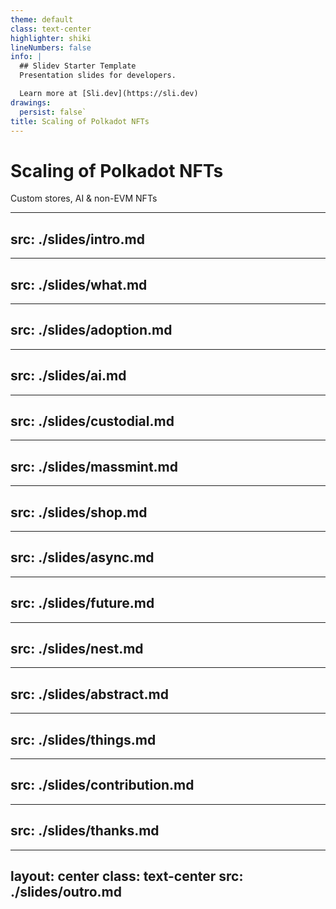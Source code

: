 ```yaml
---
theme: default
class: text-center
highlighter: shiki
lineNumbers: false
info: |
  ## Slidev Starter Template
  Presentation slides for developers.

  Learn more at [Sli.dev](https://sli.dev)
drawings:
  persist: false`
title: Scaling of Polkadot NFTs
---
```


# Scaling of Polkadot NFTs


Custom stores, AI & non-EVM NFTs
<!-- using Uniquery, Deno and Fresh -->


---
src: ./slides/intro.md
---

---
src: ./slides/what.md
---

---
src: ./slides/adoption.md
---

---
src: ./slides/ai.md
---

---
src: ./slides/custodial.md
---

---
src: ./slides/massmint.md
---

---
src: ./slides/shop.md
---

---
src: ./slides/async.md
---

---
src: ./slides/future.md
---

---
src: ./slides/nest.md
---

---
src: ./slides/abstract.md
---

---
src: ./slides/things.md
---

---
src: ./slides/contribution.md
---

---
src: ./slides/thanks.md
---

---
layout: center
class: text-center
src: ./slides/outro.md
---
